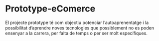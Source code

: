 # Prototype-eComerce
El projecte prototype té com objectiu potenciar l’autoaprenentatge i la possibilitat d’aprendre noves tecnologies que possiblement no es poden ensenyar a la carrera, per falta de temps o per ser molt específiques.
